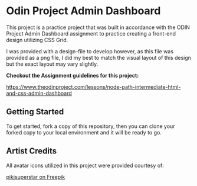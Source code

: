 # Odin Project Admin Dashboard

This project is a practice project that was built in accordance with the ODIN Project Admin Dashboard assignment to practice creating a front-end design utilizing CSS Grid.

I was provided with a design-file to develop however, as this file was provided as a png file, I did my best to match the visual layout of this design but the exact layout may vary slightly. 

**Checkout the Assignment guidelines for this project:**

https://www.theodinproject.com/lessons/node-path-intermediate-html-and-css-admin-dashboard 

## Getting Started

To get started, fork a copy of this repository, then you can clone your forked copy to your local environment and it will be ready to go.

## Artist Credits

All avatar icons utilized in this project were provided courtesy of:

<a href="https://www.freepik.com/free-vector/hand-drawn-different-profile-icons-pack_17863151.htm#fromView=search&page=1&position=14&uuid=e6de317d-3d38-4351-a208-29372b0700e6">pikisuperstar on Freepik</a>
